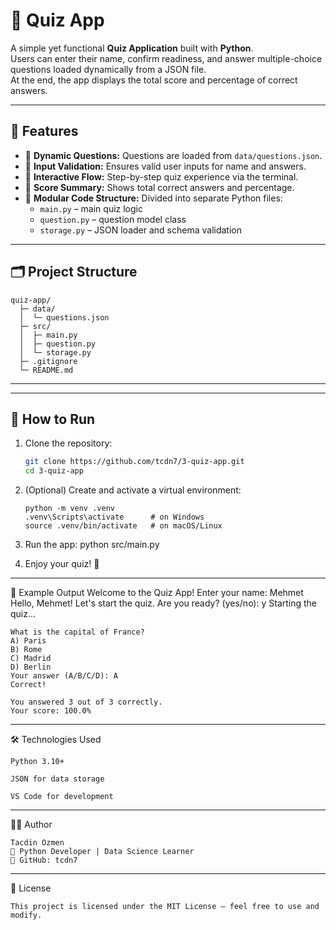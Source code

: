 # 🎯 Quiz App

A simple yet functional **Quiz Application** built with **Python**.  
Users can enter their name, confirm readiness, and answer multiple-choice questions loaded dynamically from a JSON file.  
At the end, the app displays the total score and percentage of correct answers.  

---

## 🧩 Features

- 🧠 **Dynamic Questions:** Questions are loaded from `data/questions.json`.
- 📝 **Input Validation:** Ensures valid user inputs for name and answers.
- 💬 **Interactive Flow:** Step-by-step quiz experience via the terminal.
- 🧾 **Score Summary:** Shows total correct answers and percentage.
- 💾 **Modular Code Structure:** Divided into separate Python files:
  - `main.py` – main quiz logic  
  - `question.py` – question model class  
  - `storage.py` – JSON loader and schema validation  

---

## 🗂️ Project Structure

```
quiz-app/
  ├─ data/
  │  └─ questions.json
  ├─ src/
  │  ├─ main.py
  │  ├─ question.py
  │  └─ storage.py
  ├─ .gitignore
  └─ README.md
```



---


---

## 🚀 How to Run

1. Clone the repository:
   ```bash
   git clone https://github.com/tcdn7/3-quiz-app.git
   cd 3-quiz-app

2. (Optional) Create and activate a virtual environment:
    ```
    python -m venv .venv
    .venv\Scripts\activate      # on Windows
    source .venv/bin/activate   # on macOS/Linux
    ```

3. Run the app:
    python src/main.py

4. Enjoy your quiz! 🎉

---

🧠 Example Output
    Welcome to the Quiz App!
    Enter your name: Mehmet
    Hello, Mehmet! Let's start the quiz.
    Are you ready? (yes/no): y
    Starting the quiz...

    What is the capital of France?
    A) Paris
    B) Rome
    C) Madrid
    D) Berlin
    Your answer (A/B/C/D): A
    Correct!

    You answered 3 out of 3 correctly.
    Your score: 100.0%

---

🛠️ Technologies Used

    Python 3.10+

    JSON for data storage

    VS Code for development

---

👨‍💻 Author

    Tacdin Özmen
    📍 Python Developer | Data Science Learner
    🔗 GitHub: tcdn7

---

🏁 License

    This project is licensed under the MIT License — feel free to use and modify.
